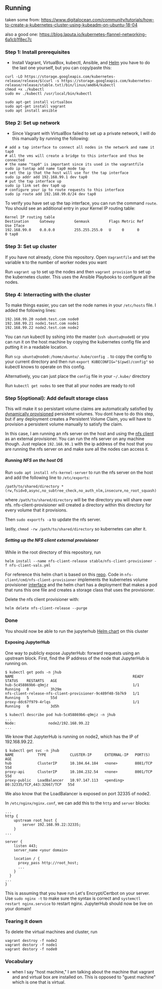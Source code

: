 ## Running

taken some from:
https://www.digitalocean.com/community/tutorials/how-to-create-a-kubernetes-cluster-using-kubeadm-on-ubuntu-18-04

also a good one:
https://blog.laputa.io/kubernetes-flannel-networking-6a1cb1f8ec7c

### Step 1: Install prerequisites

- Install Vagrant, VirtualBox, kubectl, Ansible, and [Helm](
https://zero-to-jupyterhub.readthedocs.io/en/latest/setup-helm.html)
you have to do the last one yourself, but you can copy/paste this:

```
curl -LO https://storage.googleapis.com/kubernetes-release/release/$(curl -s https://storage.googleapis.com/kubernetes-release/release/stable.txt)/bin/linux/amd64/kubectl
chmod +x ./kubectl
sudo mv ./kubectl /usr/local/bin/kubectl

sudo apt-get install virtualbox
sudo apt-get install vagrant
sudo apt install ansible
```

### Step 2: Set up network

- Since Vagrant with VirtualBox failed to set up a private network, I will
  do this manually by running the following:
```
# add a tap interface to connect all nodes in the network and name it tap0
# all the vms will create a bridge to this interface and thus be connected
# the name "tap0" is important since its used in the vagrantfile
sudo ip tuntap add name tap0 mode tap
# set the ip that the host will use for the tap interface
sudo ip addr add 192.168.99.1 dev tap0
# put the tap interface up
sudo ip link set dev tap0 up
# configure your ip to route requests to this interface
sudo ip route add 192.168.99.0/24 dev tap0
```

To verify you have set up the tap interface, you can run the command `route`. 
You should see an additional entry in your Kernel IP routing table:
```
Kernel IP routing table
Destination     Gateway         Genmask         Flags Metric Ref    Use Iface
192.168.99.0    0.0.0.0         255.255.255.0   U     0      0        0 tap0
```

### Step 3: Set up cluster

If you have not already, clone this repository.
Open `Vagrantfile` and set the variable `N` to the number of worker nodes you want

Run `vagrant up` to set up the nodes and then `vagrant provision` to set up
the kubernetes cluster. This uses the Ansible Playbooks to configure all the
nodes.

### Step 4: Interracting with the cluster

To make things easier, you can set the node names in your `/etc/hosts` file.
I added the following lines:
```
192.168.99.20 node0.test.com node0
192.168.99.21 node1.test.com node1
192.168.99.22 node2.test.com node2
```

You can run kubectl by sshing into the master (`ssh ubuntu@node0`) or you can
run it on the host machine by copying the kubernetes config file and putting it
in a readable location.

Run `scp ubuntu@node0:/home/ubuntu/.kube/config .` to copy the config to your
current directory and then run `export KUBECONFIG="$(pwd)/config"` so kubectl
knows to operate on this config.

Alternatively, you can just place the `config` file in your `~/.kube/` directory

Run `kubectl get nodes` to see that all your nodes are ready to roll

### Step 5(optional): Add default storage class

This will make it so persistant volume claims are automatically satisfied by
[dynamically provisioned](
https://kubernetes.io/docs/concepts/storage/dynamic-provisioning/) persistent
volumes. You dont have to do this step, but if any deployment creates a
Persistent Volume Claim, you will have to provision a persistent volume
manually to satisfy the claim.

In this case, I am running an nfs server on the host and using the [nfs client](
https://github.com/helm/charts/tree/master/stable/nfs-client-provisioner)
as an external provisioner. You can run the nfs server on any machine though.
Just replace `192.168.99.1` with the ip address of the host that you are running
the nfs server on and make sure all the nodes can access it.

##### Running NFS on the host OS

Run `sudo apt install nfs-kernel-server` to run the nfs server on the host and
add the following line to `/etc/exports`:
```
/path/to/shared/directory *(rw,fsid=0,async,no_subtree_check,no_auth_nlm,insecure,no_root_squash)
```
where `/path/to/shared/directory` will be the directory you will share over nfs.
nfs-client-provisioner will created a directory within this directory for every
volume that it provisions.

Then `sudo exportfs -a` to update the nfs server.

lastly, `chmod -rw /path/to/shared/directory` so kubernetes can alter it.

##### Setting up the NFS client external provisioner

While in the root directory of this repository, run
```
helm install --name nfs-client-release stable/nfs-client-provisioner -f nfs-client-vals.yml 
```

For reference this helm chart is based on this [repo](https://github.com/kubernetes-incubator/external-storage/tree/master/nfs-client).
Code in `nfs-client/cmd/nfs-client-provisioner` implements the kubernetes volume provisioner [interface](
https://github.com/kubernetes-sigs/sig-storage-lib-external-provisioner/blob/master/controller/volume.go)
and the helm chart has a deployment that makes a pod that runs this one file
and creates a storage class that uses the provisioner.

Delete the nfs client provisioner with:
```
helm delete nfs-client-release --purge
```

### Done

You should now be able to run the jupyterhub [Helm chart](
https://zero-to-jupyterhub.readthedocs.io/en/latest/setup-jupyterhub.html) on this cluster

#### Exposing JupyterHub
One way to publicly expose JupyterHub: forward requests using an upstream block.
First, find the IP address of the node that JupyterHub is running on.
```
$ kubectl get pods -n jhub
NAME                                                       READY   STATUS    RESTARTS   AGE
hub-5c458869b6-q9mjz                                       1/1     Running   0          3h29m
nfs-client-release-nfs-client-provisioner-9c489f48-5b7k9   1/1     Running   5          55d
proxy-ddc67f979-4rlqs                                      1/1     Running   0          3d5h

$ kubectl describe pod hub-5c458869b6-q9mjz -n jhub
...
Node:               node2/192.168.99.22
...
```
We know that JupyterHub is running on node2, which has the IP of 192.168.99.22.

```
$ kubectl get svc -n jhub
NAME           TYPE           CLUSTER-IP      EXTERNAL-IP   PORT(S)                      AGE
hub            ClusterIP      10.104.64.184   <none>        8081/TCP                     55d
proxy-api      ClusterIP      10.104.232.54   <none>        8001/TCP                     55d
proxy-public   LoadBalancer   10.97.147.113   <pending>     80:32335/TCP,443:32667/TCP   55d
```
We also know that the LoadBalancer is exposed on port 32335 of node2.

In `/etc/nginx/nginx.conf`, we can add this to the `http` and `server` blocks:
```
...
http {
    upstream root_host {
        server 192.168.99.22:32335;
    }
...

server {
    listen 443;
    server_name <your domain>
    
    location / {
      proxy_pass http://root_host;
      ...
    }
  }
...
}   
```
This is assuming that you have run Let's Encrypt/Certbot on your server.
Use `sudo nginx -t` to make sure the syntax is correct and `systemctl restart nginx.service`
to restart nginx. JupyterHub should now be live on your domain!

### Tearing it down
To delete the virtual machines and cluster, run
```
vagrant destroy -f node2
vagrant destory -f node1
vagrant destory -f node0
```

### Vocabulary

- when I say "host machine," I am talking about the machine that vagrant and
  and virtual box are installed on. This is opposed to "guest machine" which
  is one that is virtual.
